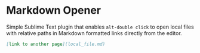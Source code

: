 # Markdown Opener

Simple Sublime Text plugin that enables ``alt-double click`` to open local files
with relative paths in Markdown formatted links directly from the editor.

```markdown
[link to another page](local_file.md)
```

